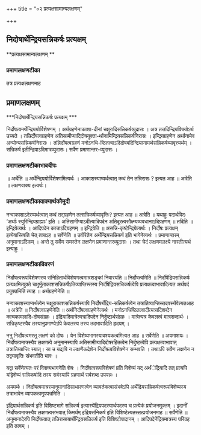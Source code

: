 +++
title = "०२ प्रत्यक्षसामान्यलक्षणम्"

+++


## निदोषार्थेन्द्रियसन्निकर्षः प्रत्यक्षम्

**प्रत्यक्षसामान्यलक्षणम् **

### **प्रमाणलक्षणटीका**

तत्र प्रत्यक्षलक्षणमाह

## प्रमाणलक्षणम्

***निदोषार्थेन्द्रियसन्निकर्षः प्रत्यक्षम् ***

निर्दोषत्वमर्थेन्द्रिययोर्विशेषणम् । अर्थग्रहणेनाकाशा-दीनां चक्षुरादिसन्निकर्षव्युदासः । अत्र तत्तदिन्द्रियविषयोऽर्थ उच्यते । तन्निर्दोषत्वग्रहणेन अतिसामीप्यादिदोषयुक्ता-र्थानामिन्द्रियसन्निकर्षनिरासः । इन्द्रियग्रहणेन अर्थानामेव अन्योन्यसन्निकर्षनिरासः । तन्निर्दोषत्वग्रहणं मनोऽनधि-ष्ठितत्वाऽदिदोषवदिन्द्रियाणामर्थसन्निकर्षव्यावृत्त्यर्थम् । सन्निकर्ष इतीन्द्रियाऽदिमात्रव्युदासः। सर्वेण प्रमाणान्तर-व्युदासः ।

### **प्रमाणलक्षणटीकाभावदीपः**

॥ अर्थेति ॥ अर्थेन्द्रिययोर्विशेषणमित्यर्थः । आकाशस्याप्यर्थत्वात् कथं तेन तन्निरासः ? इत्यत आह ॥ अत्रेति ॥ लक्षणवाक्य इत्यर्थः।

### **प्रमाणलक्षणटीकावाक्यार्थकौमुदी**

नन्वाकाशाऽदेरप्यर्थत्वात् कथं तद्ग्रहणेन तत्सन्निकर्षव्यावृत्तिः? इत्यत आह ॥ अत्रेति ॥ यथाहुः पदार्थविदः ‘अर्थाः स्युरिन्द्रियग्राह्याः’ इति । अतिसामीप्याऽदीत्यादिपदेन अतिदूरत्वसौक्ष्म्यव्यवधानाऽदिग्रहणम् ॥ तदिति ॥ इन्द्रियेत्यर्थः । आदिपदेन काचाऽदिग्रहणम् ॥ इन्द्रियेति ॥ असन्नि-कृष्टेन्द्रियेत्यर्थः । निर्दोषः प्रत्यक्षम् इत्येवास्त्विति चेत् तत्राऽह ॥ सर्वेणेति ॥ उर्वरितेन अर्थेन्द्रियसन्निकर्ष इति भागेनेत्यर्थः । प्रमाणान्तरम् अनुमानाऽदिकम् । अन्ते तु सर्वेण समस्तेन लक्षणेन प्रमाणान्तरव्युदासः । तथा चेदं लक्षणमलक्ष्ये नास्तीत्यर्थ इत्याहुः ।

### **प्रमाणलक्षणटीकाविवरणं**

निर्दोषत्वरूपविशेषणस्य संनिहितार्थविशेषणत्वमात्रशङ्कां निवारयति ॥ निर्दोषत्वमिति ॥ निर्दोषेंद्रियसन्निकर्षः प्रत्यक्षमित्युक्ते चक्षुर्भूताकाशसन्निकर्षेऽतिव्याप्तिस्तस्य निर्दोषेंद्रियसन्निकर्षत्वेपि प्रत्यक्षत्वाभावादित्यत अर्थपदं प्रयुक्तमिति त्याह ॥ अर्थग्रहणेनेति ॥

नन्वाकाशस्याप्यर्थत्वेन चक्षुराकाशसन्निकर्षस्यापि निर्दोषर्थेंद्रिय-सन्निकर्षत्वेन तत्रातिव्याप्तिस्तदवस्थैवेत्यतआह ॥ अत्रेति ॥ निर्दोषत्वग्रहणेनेति ॥ अर्थनिर्दोषत्वग्रहणेनेत्यर्थः । मनोऽनधिष्ठितत्वादीत्यत्रादिशब्देन काचकामलादि-दोषसंग्रहः । इंद्रियादिमात्रेत्यत्रादिपदेन निर्दुष्टार्थसंग्रहः । मात्रेत्यत्र केवलत्वं मात्रशब्दार्थः । सन्निकृष्टस्यैव तस्यानुप्रमाण्येऽपि केवलस्य तस्य तदभावादिति हृदयम् ।

ननु निर्दोषत्वमस्तु लक्षणं को दोषः । येन विशेष्यभागस्यावश्यकत्वमित्यत आह ॥ सर्वेणेति ॥ अयमाशयः । निर्दोषत्वमात्रस्यैव लक्षणत्वे अनुमानस्यापि अतिसामीप्यादिदोषरहितत्वेन निर्दुष्टत्वेपि प्रत्यक्षत्वाभावात् तत्रातिव्याप्तिः स्यात्। सा च यद्यपि न लक्षणैकदेशेन निर्दोषत्वविशेषणेन सम्भवति । तथाऽपि सर्वेण लक्षणेन न तद्व्यावृत्तिः संभवतीति भावः ।

यद्वा सर्वेणेत्यतः परं विशष्यभागनेति शेषः । निर्दोषत्वरूपविशेषणं प्रति विशेष्यं यद् अर्थंेद्रियादि तत् प्रत्यपि यद्विशेष्यं सन्निकर्षादि तस्य सर्वस्यापि ग्रहणार्थं सर्वशब्द उपपन्नः ।

अयमर्थः । निर्दोषत्वमात्रस्यानुमानादिसाधारणत्वेन व्यावर्तकत्वासंभवेऽपि अर्थेंद्रियसन्निकर्षत्वरूपविशेष्यस्य तत्राभावेन व्यापकत्वमुपपन्नमिति ।

इंद्रियार्थसन्निकर्ष इति विशिष्टभागे सन्निकर्ष इत्यास्येंद्रियपदस्यार्थपदस्य च प्रत्येकं प्रयोजनमुक्तम् । इदानीं निर्दोषत्वमात्रस्यैव लक्षणत्वसंभवात् किमर्थम् इंद्रियसंनिकर्ष इति विशिष्टेत्यतस्तत्प्रयोजनमाह ॥ सर्वेणेति ॥ अनुमानादेरपि निर्दोषत्वात् तन्निरासायार्थेन्द्रियसन्निकर्ष इति विशिष्टोपादानम् । आदिपदेनेंद्रियमात्रस्य परिग्रह इति तत्वम् ।

